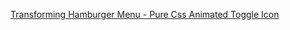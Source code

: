 [Transforming Hamburger Menu - Pure Css Animated Toggle Icon](https://www.youtube.com/watch?v=DDsRlzBsY88)